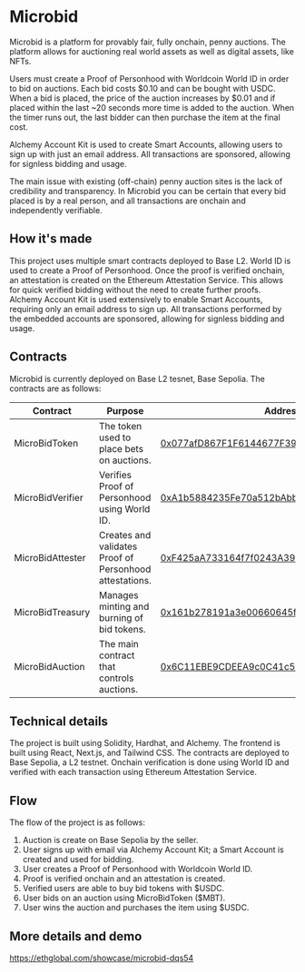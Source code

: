 # Microbid

Microbid is a platform for provably fair, fully onchain, penny auctions. The platform allows for auctioning real world assets as well as digital assets, like NFTs.

Users must create a Proof of Personhood with Worldcoin World ID in order to bid on auctions. Each bid costs $0.10 and can be bought with USDC. When a bid is placed, the price of the auction increases by $0.01 and if placed within the last ~20 seconds more time is added to the auction. When the timer runs out, the last bidder can then purchase the item at the final cost.

Alchemy Account Kit is used to create Smart Accounts, allowing users to sign up with just an email address. All transactions are sponsored, allowing for signless bidding and usage.

The main issue with existing (off-chain) penny auction sites is the lack of credibility and transparency. In Microbid you can be certain that every bid placed is by a real person, and all transactions are onchain and independently verifiable.

## How it's made

This project uses multiple smart contracts deployed to Base L2. World ID is used to create a Proof of Personhood. Once the proof is verified onchain, an attestation is created on the Ethereum Attestation Service. This allows for quick verified bidding without the need to create further proofs. Alchemy Account Kit is used extensively to enable Smart Accounts, requiring only an email address to sign up. All transactions performed by the embedded accounts are sponsored, allowing for signless bidding and usage.

## Contracts

Microbid is currently deployed on Base L2 tesnet, Base Sepolia. The contracts are as follows:

| Contract         | Purpose                                                 | Address                                                                                                                       |
|------------------|---------------------------------------------------------|-------------------------------------------------------------------------------------------------------------------------------|
| MicroBidToken    | The token used to place bets on auctions.               | [0x077afD867F1F6144677F39416797D64d743db31D](https://sepolia.basescan.org/address/0x6c11ebe9cdeea9c0c41c51e144a9c47e1ecf66da) |
| MicroBidVerifier | Verifies Proof of Personhood using World ID.            | [0xA1b5884235Fe70a512bAbbf94BAaa39aC10CCC1f](https://sepolia.basescan.org/address/0xA1b5884235Fe70a512bAbbf94BAaa39aC10CCC1f) |
| MicroBidAttester | Creates and validates Proof of Personhood attestations. | [0xF425aA733164f7f0243A394aa58aa03E4229ABFb](https://sepolia.basescan.org/address/0xF425aA733164f7f0243A394aa58aa03E4229ABFb) |
| MicroBidTreasury | Manages minting and burning of bid tokens.              | [0x161b278191a3e00660645fb3dFa7066c900092Ed](https://sepolia.basescan.org/address/0x161b278191a3e00660645fb3dFa7066c900092Ed) |
| MicroBidAuction  | The main contract that controls auctions.               | [0x6C11EBE9CDEEA9c0C41c51e144a9C47e1eCF66Da](https://sepolia.basescan.org/address/0x6C11EBE9CDEEA9c0C41c51e144a9C47e1eCF66Da) |

## Technical details

The project is built using Solidity, Hardhat, and Alchemy. The frontend is built using React, Next.js, and Tailwind CSS. The contracts are deployed to Base Sepolia, a L2 testnet. Onchain verification is done using World ID and verified with each transaction using Ethereum Attestation Service.

## Flow

The flow of the project is as follows:

1. Auction is create on Base Sepolia by the seller.
2. User signs up with email via Alchemy Account Kit; a Smart Account is created and used for bidding.
3. User creates a Proof of Personhood with Worldcoin World ID.
4. Proof is verified onchain and an attestation is created.
5. Verified users are able to buy bid tokens with $USDC.
6. User bids on an auction using MicroBidToken ($MBT).
7. User wins the auction and purchases the item using $USDC.

## More details and demo

https://ethglobal.com/showcase/microbid-dqs54